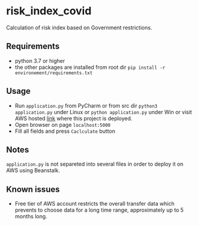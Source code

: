 # risk_index_covid
Calculation of risk index based on Government restrictions.

## Requirements
- python 3.7 or higher
- the other packages are installed from root dir
`pip install -r environement/requirements.txt`

## Usage
- Run `application.py` from PyCharm or from src dir
`python3 application.py` under Linux or `python application.py` under Win
or visit AWS hosted [link](http://flask-aws-ness-inno.eba-ywap8kyv.eu-central-1.elasticbeanstalk.com/)
where this project is deployed.
- Open browser on page `localhost:5000`
- Fill all fields and press `Caclculate` button

## Notes
`application.py` is not separeted into several files in order to
deploy it on AWS using Beanstalk.

## Known issues
- Free tier of AWS account restricts the overall transfer data which prevents to choose data for a long time range,
approximately up to 5 months long.


